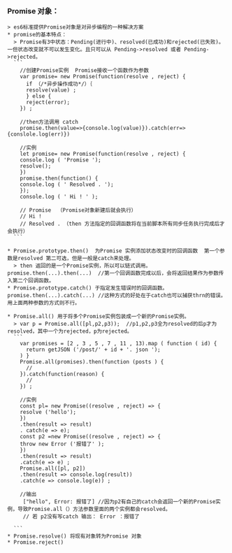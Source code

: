### Promise 对象：  
    > es6标准提供Promise对象是对异步编程的一种解决方案  
    * promise的基本特点：  
      > Promise有3中状态：Pending(进行中)、resolved(已成功)和rejected(已失败)。一但状态改变就不可以发生变化。且只可以从 Pending->resolved 或者 Pending->rejected。  
      ```
        //创建Promise实例  Promise接收一个函数作为参数
        var promise= new Promise(function(resolve , reject) {
          if （/*异步操作成功*/）｛
          resolve(value) ;
          } else {
          reject(error);
        }) ;
        
        //then方法调用 catch
        promise.then(value=>{console.log(value)}).catch(err=>{conslole.log(err)})
        
        //实例
        let promise= new Promise(function(resolve , reject) {
        console.log ( 'Promise ');
        resolve();
        })
        promise.then(function() {
        console.log ( ' Resolved . ');
        });
        console.log ( ' Hi ! ' );
          
        // Promise  （Promise对象新建后就会执行）
        // Hi ! 
        // Resolved . （then 方法指定的回调函数将在当前脚本所有同步任务执行完成后才会执行）
      ```
      
    * Promise.prototype.then()  为Promise 实例添加状态改变时的回调函数  第一个参数是resolved 第二可选，但是一般是catch来处理。  
      > then 返回的是一个Promise实例，所以可以链式调用。  promise.then(...).then(...)  //第一个回调函数完成以后，会将返回结果作为参数传入第二个回调函数。    
    * Promise.prototype.catch() 于指定发生错误时的回调函数。  promise.then(...).catch(...) //这种方式的好处在于catch也可以捕获thrn的错误。用上面两种参数的方式则不行。  
    
    * Promise.all() 用于将多个Promise实例包装成一个新的Promise实例。  
      > var p = Promise.all([pl,p2,p3));  //p1,p2,p3全为resolved的后p才为resolved，其中一个为rejected，p为rejected。  
      ```
        var promises = [2 , 3 , 5 , 7 , 11 , 13).map ( function ( id) {
          return getJSON ('/post/' + id + '. json ');
        ) }
        Promise.all(promises).then(function (posts ) {
          //
        }).catch(function(reason) {
          //
        }) ;
        
        //实例
        const pl= new Promise((resolve , reject) => {
        resolve ('hello');
        })
        .then(result => result)
        . catch(e => e);
        const p2 =new Promise((resolve , reject) => {
        throw new Error ('报错了' );
        })
        .then(result => result)
        .catch(e => e) ;
        Promise.all([pl, p2])
        .then(result => console.log(result))
        .catch(e => console.log(e)) ;
        
        //输出
         ["hello", Error: 报错了] //因为p2有自己的catch会返回一个新的Promise实例，导致Promise.all（）方法参数里面的两个实例都会resolved。
         // 若 p2没有写catch 输出： Error ：报错了 
         
      ```
    * Promise.resolve() 将现有对象转为Promise 对象  
    * Promise.reject() 
